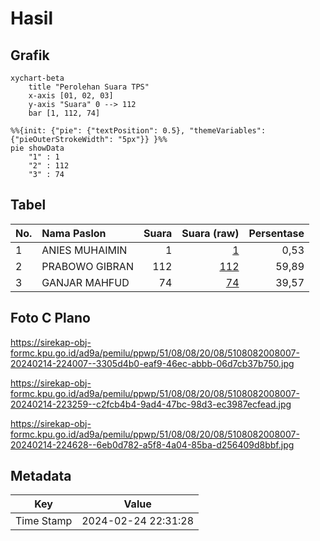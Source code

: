 # Hasil

## Grafik

```mermaid
xychart-beta
    title "Perolehan Suara TPS"
    x-axis [01, 02, 03]
    y-axis "Suara" 0 --> 112
    bar [1, 112, 74]
```

```mermaid
%%{init: {"pie": {"textPosition": 0.5}, "themeVariables": {"pieOuterStrokeWidth": "5px"}} }%%
pie showData
    "1" : 1
    "2" : 112
    "3" : 74
```

## Tabel

| No. | Nama Paslon    | Suara | Suara (raw) | Persentase |
|:--- |:-------------- | -----:| -----------:| ----------:|
| 1   | ANIES MUHAIMIN | 1     | [1][p-1]    | 0,53       |
| 2   | PRABOWO GIBRAN | 112   | [112][p-2]  | 59,89      |
| 3   | GANJAR MAHFUD  | 74    | [74][p-3]   | 39,57      |


[p-1]: https://github.com/gigit-pemilu/pemilu-2024-51-bali/blob/main/pilpres/hitung-suara/sub/51-bali/sub/08-buleleng/sub/08-kubutambahan/sub/2008-bulian/sub/007-tps/sub/paslon-1.txt
[p-2]: https://github.com/gigit-pemilu/pemilu-2024-51-bali/blob/main/pilpres/hitung-suara/sub/51-bali/sub/08-buleleng/sub/08-kubutambahan/sub/2008-bulian/sub/007-tps/sub/paslon-2.txt
[p-3]: https://github.com/gigit-pemilu/pemilu-2024-51-bali/blob/main/pilpres/hitung-suara/sub/51-bali/sub/08-buleleng/sub/08-kubutambahan/sub/2008-bulian/sub/007-tps/sub/paslon-3.txt

## Foto C Plano

https://sirekap-obj-formc.kpu.go.id/ad9a/pemilu/ppwp/51/08/08/20/08/5108082008007-20240214-224007--3305d4b0-eaf9-46ec-abbb-06d7cb37b750.jpg

https://sirekap-obj-formc.kpu.go.id/ad9a/pemilu/ppwp/51/08/08/20/08/5108082008007-20240214-223259--c2fcb4b4-9ad4-47bc-98d3-ec3987ecfead.jpg

https://sirekap-obj-formc.kpu.go.id/ad9a/pemilu/ppwp/51/08/08/20/08/5108082008007-20240214-224628--6eb0d782-a5f8-4a04-85ba-d256409d8bbf.jpg


## Metadata

| Key        | Value               |
| ---------- | ------------------- |
| Time Stamp | 2024-02-24 22:31:28 |



